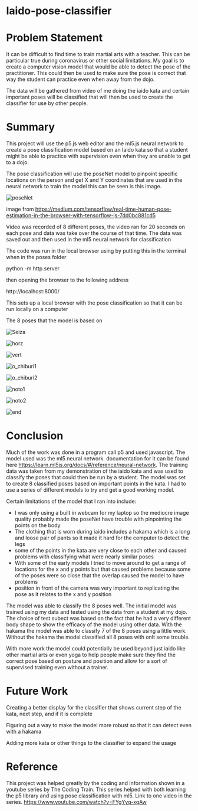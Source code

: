 # Iaido-pose-classifier

# Problem Statement

It can be difficult to find time to train martial arts with a teacher.  This can be particular true during coronavirus or other social limitations.  My goal is to create a computer vision model that would be able to detect the pose of the practitioner. This could then be used to make sure the pose is correct that way the student can practice even when away from the dojo.

The data will be gathered from video of me doing the iaido kata and certain important poses will be classified that will then be used to create the classifier for use by other people.

# Summary

This project will use the p5.js web editor and the ml5.js neural network to create a pose classification model based on an Iaido kata so that a student might be able to practice with supervision even when they are unable to get to a dojo.

The pose classification will use the poseNet model to pinpoint specific locations on the person and get X and Y coordinates that are used in the neural network to train the model this can be seen is this image.

![poseNet](/images/1_7qDyLpIT-3s4ylULsrnz8A.png)

image from https://medium.com/tensorflow/real-time-human-pose-estimation-in-the-browser-with-tensorflow-js-7dd0bc881cd5

Video was recorded of 8 different poses, the video ran for 20 seconds on each pose and data was take over the course of that time.  The data was saved out and then used in the ml5 neural network for classification

The code was run in the local browser using by putting this in the terminal when in the poses folder

python -m http.server

then opening the browser to the following address

http://localhost:8000/

This sets up a local browser with the pose classification so that it can be run locally on a computer

The 8 poses that the model is based on

![Seiza](/images/seiza_mea.jpg)

![horz](/images/horiz_cut.jpg)

![vert](/images/vert_cut.jpg)

![o_chiburi1](/images/O-chiburi1.jpg)

![o_chiburi2](/images/O-chiburi2.jpg)

![noto1](/images/noto1.jpg)

![noto2](/images/noto2.jpg)

![end](/images/end.jpg)

# Conclusion

Much of the work was done in a program call p5 and used javascript.  The model used was the ml5 neural network. documentation for it can be found here https://learn.ml5js.org/docs/#/reference/neural-network.  The training data was taken from my demonstration of the iaido kata and was used to classify the poses that could then be run by a student. The model was set to create 8 classified poses based on important points in the kata.  I had to use a series of different models to try and get a good working model.

Certain limitations of the model that I ran into include:
 - I was only using a built in webcam for my laptop so the mediocre image quality probably made the poseNet have trouble with pinpointing the points on the body
 - The clothing that is worn during iaido includes a hakama which is a long and loose pair of pants so it made it hard for the computer to detect the legs
 - some of the points in the kata are very close to each other and caused problems with classifying what were nearly similar poses
 - With some of the early models I tried to move around to get a range of locations for the x and y points but that caused problems because some of the poses were so close that the overlap caused the model to have problems
 - position in front of the camera was very important to replicating the pose as it relates to the x and y position
 
The model was able to classify the 8 poses well. The initial model was trained using my data and tested using the data from a student at my dojo.  The choice of test subect was based on the fact that he had a very different body shape to show the efficacy of the model using other data.  With the hakama the model was able to classify 7 of the 8 poses using a little work. Without the hakama the model classified all 8 poses with onlt some trouble. 

With more work the model could potentially be used beyond just iaido like other martial arts or even yoga to help people make sure they find the correct pose based on posture and position and allow for a sort of supervised training even without a trainer.

# Future Work

Creating a better display for the classifier that shows current step of the kata, next step, and if it is complete

Figuring out a way to make the model more robust so that it can detect even with a hakama

Adding more kata or other things to the classifier to expand the usage

# Reference

This project was helped greatly by the coding and information shown in a youtube series by The Coding Train.  This series helped with both learning the p5 library and using pose classification with ml5.  Link to one video in the series.
https://www.youtube.com/watch?v=FYgYyq-xqAw
